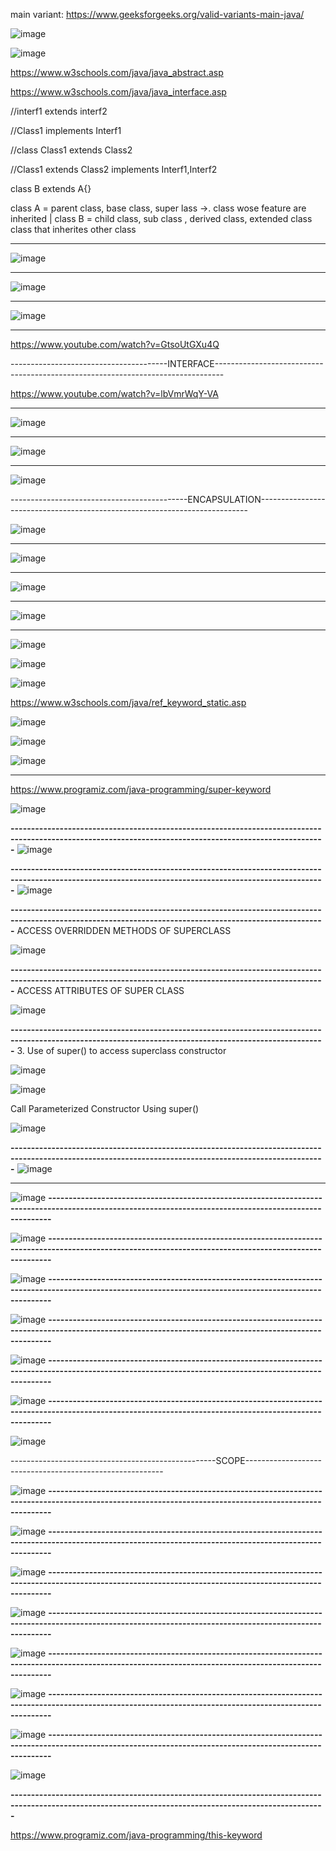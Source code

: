 main  variant: https://www.geeksforgeeks.org/valid-variants-main-java/

![image](https://user-images.githubusercontent.com/90038032/213516216-4683f61a-f079-4d8e-8c29-55e1ee870960.png)

![image](https://user-images.githubusercontent.com/90038032/213516265-a4ea3766-dba3-4154-9340-d4df99cbff2d.png)

https://www.w3schools.com/java/java_abstract.asp

https://www.w3schools.com/java/java_interface.asp

//interf1  extends  interf2

//Class1  implements Interf1

//class Class1  extends Class2

//Class1 extends Class2  implements Interf1,Interf2


class B extends A{}


class A   = parent class, base class, super lass ->. class wose feature are inherited
|
 class B	= child class, sub class , derived class, extended class  class that inherites other class
 
  -----------------------------------------------------------------------------------------------------------------------
 
 ![image](https://user-images.githubusercontent.com/90038032/236408469-d199dd19-147a-4066-ae8f-77e4dd9cf17c.png)
 
 -----------------------------------------------------------------------------------------------------------------------

![image](https://user-images.githubusercontent.com/90038032/236408507-e2c2f932-bf8e-49b8-b6d1-da164c87a67c.png)

 -----------------------------------------------------------------------------------------------------------------------
 
 ![image](https://user-images.githubusercontent.com/90038032/236408967-06ff6685-9135-4e6d-8a73-29b50d921eb3.png)

-----------------------------------------------------------------------------------------------------------------------

https://www.youtube.com/watch?v=GtsoUtGXu4Q

---------------------------------------INTERFACE--------------------------------------------------------------------------------

 https://www.youtube.com/watch?v=lbVmrWqY-VA

-----------------------------------------------------------------------------------------------------------------------

![image](https://user-images.githubusercontent.com/90038032/236409157-141dc319-188b-4c59-a3ce-649c0f3230c7.png)

-----------------------------------------------------------------------------------------------------------------------

![image](https://user-images.githubusercontent.com/90038032/236409226-cb9bf751-4e19-420f-99b6-c78afefa49e0.png)

-----------------------------------------------------------------------------------------------------------------------

![image](https://user-images.githubusercontent.com/90038032/236409293-4b871466-3cd6-4bf5-80ad-89e16402dfba.png)

--------------------------------------------ENCAPSULATION---------------------------------------------------------------------------

![image](https://user-images.githubusercontent.com/90038032/236411259-07a461de-e566-4f22-913b-3c6f60de408d.png)

-----------------------------------------------------------------------------------------------------------------------
![image](https://user-images.githubusercontent.com/90038032/236411322-792db945-802b-4878-9667-20a008a36a98.png)

-----------------------------------------------------------------------------------------------------------------------
![image](https://user-images.githubusercontent.com/90038032/236411367-60446953-d910-4d34-a67e-20608e4618d7.png)

-----------------------------------------------------------------------------------------------------------------------
![image](https://user-images.githubusercontent.com/90038032/236411431-97037d35-5928-41d0-8286-e7541942e804.png)

-----------------------------------------------------------------------------------------------------------------------
![image](https://user-images.githubusercontent.com/90038032/236411465-c54a0978-ae9d-4655-b6e3-739374f999ad.png)


![image](https://user-images.githubusercontent.com/90038032/236411512-139c35da-5bb6-40d9-8416-cc1b63906c71.png)

![image](https://user-images.githubusercontent.com/90038032/236411573-3dccb21b-3f77-40d7-a4fe-0d6059acdfe3.png)

https://www.w3schools.com/java/ref_keyword_static.asp

![image](https://user-images.githubusercontent.com/90038032/236411676-84c290bf-1c8c-4dbe-8e36-9742246ca4b7.png)

![image](https://user-images.githubusercontent.com/90038032/236411723-663c5a81-d822-45f3-882e-8e3be1f9dccd.png)

![image](https://user-images.githubusercontent.com/90038032/236411767-4718d485-950c-4ae0-81f1-5829f051bd6c.png)

 
 
 
 
 
 
 
 
 
 
 
 
 
 
 
 
 
 
------------------------------------------------------------------------------------------------------------------------------------------------------- 
 
 https://www.programiz.com/java-programming/super-keyword
 
![image](https://user-images.githubusercontent.com/90038032/214365981-3b4d61c0-ad90-4230-8e5f-e6c206ac1ba5.png)

**---------------------------------------------------------------------------------------------------------------------------------------------------------**
![image](https://user-images.githubusercontent.com/90038032/214366307-83dca202-75ce-4052-ba51-a038783128e4.png)

**---------------------------------------------------------------------------------------------------------------------------------------------------------**
![image](https://user-images.githubusercontent.com/90038032/214366439-2871837d-125d-4710-a125-1e0cd8423f4b.png)

**---------------------------------------------------------------------------------------------------------------------------------------------------------**
ACCESS OVERRIDDEN METHODS OF SUPERCLASS

![image](https://user-images.githubusercontent.com/90038032/214366737-f41f3d15-5959-4766-b54a-1c704595094c.png)

**---------------------------------------------------------------------------------------------------------------------------------------------------------**
ACCESS ATTRIBUTES OF SUPER CLASS

![image](https://user-images.githubusercontent.com/90038032/214366844-2f35aad9-97c1-4261-8154-3a7cc29505ce.png)

**---------------------------------------------------------------------------------------------------------------------------------------------------------**
 3. Use of super() to access superclass constructor

![image](https://user-images.githubusercontent.com/90038032/214367097-fd7042ac-847d-4d1a-b715-b913ad8eec83.png)

![image](https://user-images.githubusercontent.com/90038032/214367253-4d54aec2-88c4-4f9c-9de2-208ea36571e4.png)

 Call Parameterized Constructor Using super()

![image](https://user-images.githubusercontent.com/90038032/214367334-598656e4-9fd4-4e78-bcd0-4a1f8d2b3d11.png)


**---------------------------------------------------------------------------------------------------------------------------------------------------------**
![image](https://user-images.githubusercontent.com/90038032/214367428-691fb047-ff37-4f60-aab5-b802cb144b9d.png)

---------------------

![image](https://user-images.githubusercontent.com/90038032/214367500-644e171a-1ae4-4fce-bed5-4c49c0478987.png)
**---------------------------------------------------------------------------------------------------------------------------------------------------------**

![image](https://user-images.githubusercontent.com/90038032/214367588-65ffa0b3-9de1-4302-a48e-4512d44d6f66.png)
**---------------------------------------------------------------------------------------------------------------------------------------------------------**

![image](https://user-images.githubusercontent.com/90038032/214367749-eb5e6cec-1c5b-41d5-9326-2b7e2dcec281.png)
**---------------------------------------------------------------------------------------------------------------------------------------------------------**

![image](https://user-images.githubusercontent.com/90038032/214367801-29ad24ad-3f93-4874-8287-9295e40d1901.png)
**---------------------------------------------------------------------------------------------------------------------------------------------------------**

![image](https://user-images.githubusercontent.com/90038032/214368061-55aaf305-2c63-495a-9195-17f90011e338.png)
**---------------------------------------------------------------------------------------------------------------------------------------------------------**

![image](https://user-images.githubusercontent.com/90038032/214368128-d5384566-b55f-4b00-9ef5-0bf36b5052f4.png)
**---------------------------------------------------------------------------------------------------------------------------------------------------------**

![image](https://user-images.githubusercontent.com/90038032/214368303-1b9ed36c-ba2e-4e5c-a897-a5030201bfa1.png)

---------------------------------------------------SCOPE---------------------------------------------------------

![image](https://user-images.githubusercontent.com/90038032/214369184-42e7ebf3-201d-4b2c-a7cb-91b43c601278.png)
**---------------------------------------------------------------------------------------------------------------------------------------------------------**

![image](https://user-images.githubusercontent.com/90038032/214369243-a07ac803-b02f-4653-bb3b-254c704f67ae.png)
**---------------------------------------------------------------------------------------------------------------------------------------------------------**

![image](https://user-images.githubusercontent.com/90038032/214369296-50bc59f5-4dba-4794-975b-c347f693ffe9.png)
**---------------------------------------------------------------------------------------------------------------------------------------------------------**

![image](https://user-images.githubusercontent.com/90038032/214369381-a362bab4-5d98-4e24-9238-2a05b1bad6c8.png)
**---------------------------------------------------------------------------------------------------------------------------------------------------------**

![image](https://user-images.githubusercontent.com/90038032/214369511-24a5fc4a-330c-4132-aa47-705908b4a456.png)
**---------------------------------------------------------------------------------------------------------------------------------------------------------**

![image](https://user-images.githubusercontent.com/90038032/214369607-75572588-ed37-4d93-ace0-e14febc9aa0c.png)
**---------------------------------------------------------------------------------------------------------------------------------------------------------**

![image](https://user-images.githubusercontent.com/90038032/214369663-ead5be30-1a12-4f85-a91f-b4a67c8294e5.png)
**---------------------------------------------------------------------------------------------------------------------------------------------------------**

![image](https://user-images.githubusercontent.com/90038032/214369710-d8d32e10-b30b-4222-b42c-a3033fb37d25.png)

**---------------------------------------------------------------------------------------------------------------------------------------------------------**


https://www.programiz.com/java-programming/this-keyword



 




